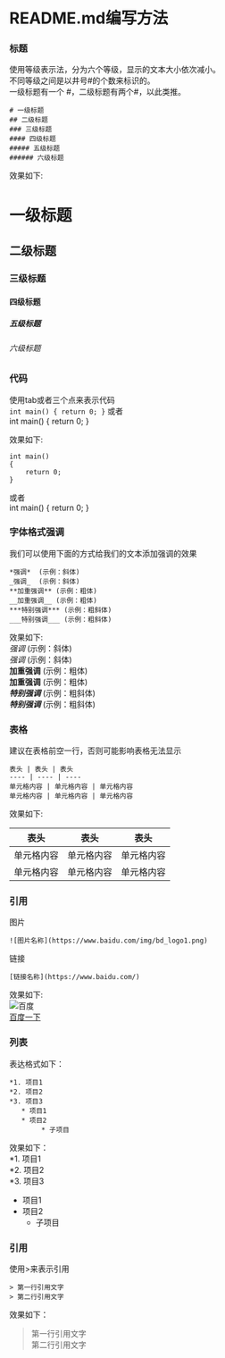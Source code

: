 README.md编写方法
===================================

### 标题
使用等级表示法，分为六个等级，显示的文本大小依次减小。  
不同等级之间是以井号#的个数来标识的。  
一级标题有一个 #，二级标题有两个#，以此类推。  

	# 一级标题  
	## 二级标题  
	### 三级标题  
	#### 四级标题  
	##### 五级标题  
	###### 六级标题  

效果如下:  
# 一级标题  
## 二级标题  
### 三级标题  
#### 四级标题  
##### 五级标题  
###### 六级标题  
  
  
  
### 代码
使用tab或者三个点来表示代码  
	```
	int main()
	{
		return 0;
	}
	```
	或者  
		int main()
		{
			return 0;
		}
	

效果如下: 
```
int main()
{
	return 0;
}
```
或者  
	int main()
	{
		return 0;
	}
  
  
  
### 字体格式强调
我们可以使用下面的方式给我们的文本添加强调的效果  

	*强调*  (示例：斜体)  
	_强调_  (示例：斜体)  
	**加重强调** (示例：粗体)  
	__加重强调__ (示例：粗体)  
	***特别强调*** (示例：粗斜体)  
	___特别强调___ (示例：粗斜体)  

效果如下:  
*强调*  (示例：斜体)  
_强调_  (示例：斜体)  
**加重强调** (示例：粗体)  
__加重强调__ (示例：粗体)  
***特别强调*** (示例：粗斜体)  
___特别强调___ (示例：粗斜体)  
  
  
  

### 表格
建议在表格前空一行，否则可能影响表格无法显示  

	
	表头 | 表头 | 表头
	---- | ---- | ----
	单元格内容 | 单元格内容 | 单元格内容 
	单元格内容 | 单元格内容 | 单元格内容 

效果如下:  

表头 | 表头 | 表头
---- | ---- | ----  
单元格内容 | 单元格内容 | 单元格内容 
单元格内容 | 单元格内容 | 单元格内容 
  
  
  

### 引用

图片  
```
![图片名称](https://www.baidu.com/img/bd_logo1.png)
```
链接  
```
[链接名称](https://www.baidu.com/) 
```
效果如下:  
![百度](https://www.baidu.com/img/bd_logo1.png)  
[百度一下](https://www.baidu.com/)    
  
  
  
### 列表
表达格式如下：  
```
*1. 项目1  
*2. 项目2  
*3. 项目3  
   * 项目1  
   * 项目2 
		* 子项目
```
效果如下：  
*1. 项目1  
*2. 项目2  
*3. 项目3  
   * 项目1  
   * 项目2  
		* 子项目  
  
  

### 引用
使用>来表示引用  
```
> 第一行引用文字
> 第二行引用文字
```
效果如下：
> 第一行引用文字  
> 第二行引用文字   


